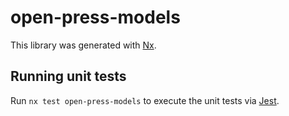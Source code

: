# open-press-models

This library was generated with [Nx](https://nx.dev).

## Running unit tests

Run `nx test open-press-models` to execute the unit tests via [Jest](https://jestjs.io).
